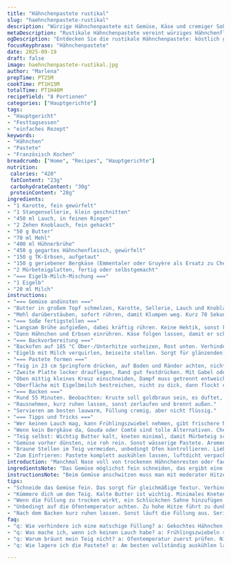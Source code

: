```yaml
---
title: "Hähnchenpastete rustikal"
slug: "haehnchenpastete-rustikal"
description: "Würzige Hähnchenpastete mit Gemüse, Käse und cremiger Soße. Karotte, Staudensellerie und Lauch werden in Butter sanft angeschwitzt, dann mit Hühnerbrühe abgelöscht. Mehl sorgt für Bindung. Gekochtes Hähnchen, Erbsen und etwas geriebener Bergkäse geben Substanz. Knuspriger Mürbeteig deckt alles ab, mit Eigelbmilch bestrichen für eine goldene Kruste. Langsames Schmoren im Ofen. Für bis zu 8 Personen. Klassiker mit kleinem Twist, frei von Nüssen. Ohne Em dash."
metaDescription: "Rustikale Hähnchenpastete vereint würziges Hähnchenfleisch, Gemüse, Käse und eine knusprige Kruste. Ein herzhaftes Gericht für gesellige Runden."
ogDescription: "Entdecken Sie die rustikale Hähnchenpastete: köstlich gefüllt mit Gemüse und Bergkäse. Ein Genuss für bis zu 8 Personen."
focusKeyphrase: "Hähnchenpastete"
date: 2025-09-19
draft: false
image: haehnchenpastete-rustikal.jpg
author: "Marlena"
prepTime: PT25M
cookTime: PT1H15M
totalTime: PT1H40M
recipeYield: "8 Portionen"
categories: ["Hauptgerichte"]
tags:
- "Hauptgericht"
- "Festtagsessen"
- "einfaches Rezept"
keywords:
- "Hähnchen"
- "Pastete"
- "Französisch Kochen"
breadcrumb: ["Home", "Recipes", "Hauptgerichte"]
nutrition: 
 calories: "420"
 fatContent: "23g"
 carbohydrateContent: "30g"
 proteinContent: "28g"
ingredients:
- "1 Karotte, fein gewürfelt"
- "1 Stangensellerie, klein geschnitten"
- "450 ml Lauch, in feinen Ringen"
- "2 Zehen Knoblauch, fein gehackt"
- "50 g Butter"
- "70 ml Mehl"
- "400 ml Hühnerbrühe"
- "450 g gegartes Hähnchenfleisch, gewürfelt"
- "150 g TK-Erbsen, aufgetaut"
- "150 g geriebener Bergkäse (Emmentaler oder Gruyère als Ersatz zu Cheddar)"
- "2 Mürbeteigplatten, fertig oder selbstgemacht"
- "=== Eigelb-Milch-Mischung ==="
- "1 Eigelb"
- "20 ml Milch"
instructions:
- "=== Gemüse andünsten ==="
- "Butter in großem Topf schmelzen, Karotte, Sellerie, Lauch und Knoblauch dazu. Mittlere Hitze, langsam aber sicher, damit nichts anbrennt. Rund 6 Minuten, bis alles weich, aber nicht matschig. Wichtig: Salz und Pfeffer früh dazugeben, hebt Aromen."
- "Mehl darüberstäuben, sofort rühren, damit Klumpen weg. Kurz 70 Sekunden rösten, Duft ändert sich, sanfte Bräune zeigt Erfolg."
- "=== Soße fertigstellen ==="
- "Langsam Brühe aufgießen, dabei kräftig rühren. Keine Hektik, sonst klebt es. Aufkochen, Blubberblasen zeigen den Wechsel. Hitze reduzieren, abdecken. 6 Minuten sachte köcheln, Eindicken sichtbar, nicht zu flüssig lassen."
- "Dann Hähnchen und Erbsen einrühren. Käse folgen lassen, damit er schmilzt und bindet. Abschmecken, oft fehlt Salz oder Pfeffer - nie blind vertrauen. Leicht abkühlen, sonst Teig matschig."
- "=== Backvorbereitung ==="
- "Backofen auf 185 °C Ober-/Unterhitze vorheizen, Rost unten. Verhindert verbrannte Kruste oder weiche Unterseite."
- "Eigelb mit Milch verquirlen, beiseite stellen. Sorgt für glänzenden, knackigen Deckel."
- "=== Pastete formen ==="
- "Teig in 23 cm Springform drücken, auf Boden und Ränder achten, nicht zu dünn. Füllung einfüllen, verteilen, nicht zu hoch, sonst läuft es über."
- "Zweite Platte locker drauflegen, Rand gut festdrücken. Mit Gabel oder Finger fixieren – hier keine Kompromisse, sonst öffnet sich beim Backen."
- "Oben mittig kleines Kreuz einschneiden, Dampf muss getrennt entweichen, sonst matscht alles."
- "Oberfläche mit Eigelbmilch bestreichen, nicht zu dick, dann flockt es."
- "=== Backen ==="
- "Rund 55 Minuten. Beobachten: Kruste soll goldbraun sein, es duftet, dabei nicht dunkel oder schwarz. Falls Seiten zu schnell braun, Rand abdecken oder Folie benutzen."
- "Rausnehmen, kurz ruhen lassen, sonst zerlaufen und brennt außen."
- "Servieren am besten lauwarm, Füllung cremig, aber nicht flüssig."
- "=== Tipps und Tricks ==="
- "Wer keinen Lauch mag, kann Frühlingszwiebel nehmen, gibt frischere Note. Bei Trockenheit der Füllung hilft ein schlückchen Sahne oder mehr Brühe."
- "Wenn kein Bergkäse da, Gouda oder Comté sind tolle Alternativen. Cheddar zu kräftig für manche, dieser milde Käse sorgt eher für Schmelz."
- "Teig selbst: Wichtig Butter kalt, kneten minimal, damit Mürbeteig schön blättert. Fertigteig spart Zeit, aber passt genau auf die Größe."
- "Gemüse vorher dünsten, nie roh rein. Sonst wässerige Pastete. Aromentipp: Kurz vor Ende eine Prise Muskat oder etwas Senf geben."
- "Braune Stellen im Teig vermeiden, unbedingt Ofen kontrollieren. Lieber kurze Intervalle, damit Verbrennung früh auffällt."
- "Zum Einfrieren: Pastete komplett auskühlen lassen, luftdicht verpacken. Im Ofen direkt zurück auf 160 °C, so läuft Füllung nicht aus."
introduction: "Manchmal Nase voll von trockenen Hähnchenresten oder fade Aufläufen. Da komme ich mit einer rustikalen Pastete um die Ecke, die alles umhaut. Gemüse angeschwitzt, so richtig mit Butter und Knoblauch, das entfaltet Aromen wie kein Dauergaren. Die Mehl-Butter-Mischung bringt Struktur, nicht zu dick, nicht zu dünn - genau richtig, wenn man Augen und Gefühl fürs Blubbern hat. Das Huhn muss übrigens vom Vortag sein, besser kalt aus der Kästen, so wird die Füllung nicht zu wässrig. Bergkäse sorgt für dieses gewisse Etwas, das dann während des Backens schmilzt und verbindet."
ingredientsNote: "Das Gemüse möglichst fein schneiden, das ergibt eine gleichmäßige Textur und verhindert große Stücke, die sonst beim Essen abfallen. Lauch kann durch Frühlingszwiebeln ersetzt werden, für eine frischere Note. Butter in guter Qualität nehmen, gibt mehr Aroma und bessere Bräunung. Beim Mehl etwas variieren hat kaum Auswirkungen, aber Universalmehl ist mein Favorit. Statt TK-Erbsen kann auch frischer Erbsenschoten genutzt werden, dann nur kurz blanchieren. Käse ersetze ich oft durch Gruyère, der ist gleichmäßig schmelzend und hat eine nussige Note. Fertigteig aus dem Kühlregal ist machbar, aber auf Temperatur und Feuchtigkeit achten, sonst reißt er schnell. Eigelbmilch zum Bestreichen verleiht ein schönes Glänzen und verhindert ein Aufplatzen im Ofen. Milchanteil etwas höher als im Original, so wird der Teig geschmeidiger."
instructionsNote: "Beim Gemüse anschwitzen muss man mit moderater Hitze arbeiten, sonst brennt der Knoblauch zu schnell an und wird bitter. Rühren nach dem Mehl-Staub einstreuen sollte zügig erfolgen, sonst entstehen Klümpchen. Hühnerbrühe ist ideal frisch, aber auch aus dem Glas klappt es. Die Soße langsam zum Kochen bringen und unbedingt gelegentlich rühren, dann merkt man, wenn sie dick genug wird. Die Kombination mit Erbsen und Käse bringt nicht nur Geschmack, sondern auch Texturvariationen - mehr Käse macht es sämiger. Nach dem Füllen bitte nicht sofort in den Ofen, Teig braucht Zimmertemperatur, sonst wird er zäh. Die Naht muss fest sein; ich drücke sie mit der Gabel und schiebe dazwischen nochmal Ränder nach innen. Während des Backens beobachte ich Farbe der Kruste im Ofenfenster, das sagt mehr als +/- Minuten. Einen Dampflochart am Deckel nicht vergessen, verhindert, dass Pastete beim Backen aufplatzt und matschig wird. Gekühlt lagern oder einfrieren empfiehlt sich, das verbessert oft den Geschmack der Füllung."
tips:
- "Schneide das Gemüse fein. Das sorgt für gleichmäßige Textur. Verhindert große Stücke beim Essen, die abfallen. Diese Methode hat sich bewährt. Frühzeitiges Würzen verstärkt die Aromen."
- "Kümmere dich um den Teig. Kalte Butter ist wichtig. Minimales Kneten ist der Schlüssel. Der Mürbeteig muss blättrig werden. Fertigteig muss auf Größe und Feuchtigkeit geachtet werden, sonst reißt er."
- "Wenn die Füllung zu trocken wirkt, ein Schlückchen Sahne hinzufügen. Hilft weiter. Manchmal ist die Brühe nicht genug. Die Erbsen und der Käse bieten Textur. Mehr Käse für mehr Geschmack."
- "Unbedingt auf die Ofentemperatur achten. Zu hohe Hitze führt zu dunkler Kruste. Lieber die Kruste im Blick behalten. Goldbraun ist Ideal. Bei zu schneller Bräunung Folie verwenden."
- "Nach dem Backen kurz ruhen lassen. Sonst läuft die Füllung aus. Seriviere sie lauwarm. Nimm dir Zeit beim Anrichten. Füllung muss cremig sein, aber nicht flüssig."
faq:
- "q: Wie verhindere ich eine matschige Füllung? a: Gekochtes Hähnchen vom Vortag verwenden. Kalt aus der Kühlung gibt die beste Konsistenz. Füllung nicht sofort in den Ofen stellen, Zimmertemperatur ist wichtig."
- "q: Was mache ich, wenn ich keinen Lauch habe? a: Frühlingszwiebeln sind eine gute Alternative. Sie geben Frische. Auch Porree oder sogar Fenchel kann ich empfehlen, kommt auf den Geschmack an."
- "q: Warum bräunt mein Teig nicht? a: Ofentemperatur zuerst prüfen. Niedrigere Temperatur, aber langsamer backen. Achte darauf, dass die Kruste gleichmäßig braun wird, sonst könnte die Hitze nicht stimmen."
- "q: Wie lagere ich die Pastete? a: Am besten vollständig auskühlen lassen. Luftdicht verpacken und einfrieren möglich. Vor dem Verzehr im Ofen bei 160 °C aufwärmen, so bleibt die Füllung intakt."

---
```

